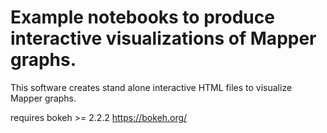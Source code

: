 # Example notebooks to produce interactive visualizations of Mapper graphs.

This software creates stand alone interactive HTML files to visualize Mapper graphs.  

requires bokeh >= 2.2.2
https://bokeh.org/
